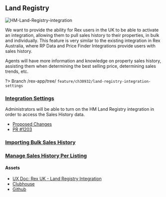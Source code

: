 
## Land Registry

![HM-Land-Registry-integration](https://firebasestorage.googleapis.com/v0/b/docsify-react.appspot.com/o/Land%20Registry%2FHM%20Land%20Registry%20Sales%20History%20Data.png?alt=media&token=98ef4d9b-ff61-41d3-aa99-d2fccbbbcf4a)

We want to provide the ability for Rex users in the UK to be able to activate an integration, allowing them to pull sales history to their properties, in bulk and individually. This feature is very similar to the existing integration in Rex Australia, where RP Data and Price Finder Integrations provide users with sales history.

Agents will have more information and knowledge on property sales history, assisting them when determining the best selling price, determining sales trends, etc.

?> Branch /rex-app/tree/ `feature/ch30932/land-registry-integration-settings`

### [Integration Settings](md/rexlabs/Land_Registry/Integration_Settings.md)  
Administrators will be able to turn on the HM Land Registry integration in order to access the Sales History data.

- [Proposed Changes](md/rexlabs/Land_Registry/Proposed_Changes.md)
- [PR #1203](https://github.com/rexlabsio/rex-app/pull/1203)

### [Importing Bulk Sales History](md/rexlabs/Land_Registry/Importing_Bulk_Sales_History.md)
### [Manage Sales History Per Listing](md/rexlabs/Land_Registry/Manage_Sales_History_Per_Listing.md)

#### Assets
- [UX Doc: Rex UK - Land Registry Integration](https://docs.google.com/document/d/1OqpiBrKFJcKu4VwY-akVB4J79A6_1ZlgR_tLZoYC8BU/edit#heading=h.yduvmhvc306d)
- [Clubhouse](https://app.clubhouse.io/rexlabs/stories/space/27509/everything)
- [Github](https://github.com/rexlabsio/rex-app)